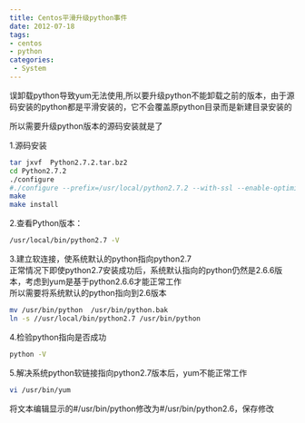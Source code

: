 ```yaml
---
title: Centos平滑升级python事件
date: 2012-07-18
tags:
- centos
- python
categories:
 - System
---
```




误卸载python导致yum无法使用,所以要升级python不能卸载之前的版本，由于源码安装的python都是平滑安装的，它不会覆盖原python目录而是新建目录安装的

所以需要升级python版本的源码安装就是了

1.源码安装

```bash
tar jxvf  Python2.7.2.tar.bz2
cd Python2.7.2
./configure
#./configure --prefix=/usr/local/python2.7.2 --with-ssl --enable-optimizations
make	
make install
```

2.查看Python版本：  

```bash
/usr/local/bin/python2.7 -V
```

3.建立软连接，使系统默认的python指向python2.7  
正常情况下即使python2.7安装成功后，系统默认指向的python仍然是2.6.6版本，考虑到yum是基于python2.6.6才能正常工作  
所以需要将系统默认的python指向到2.6版本  

```bash
mv /usr/bin/python  /usr/bin/python.bak
ln -s //usr/local/bin/python2.7 /usr/bin/python
```

4.检验python指向是否成功  

```bash
python -V
```

5.解决系统python软链接指向python2.7版本后，yum不能正常工作 

```bash
vi /usr/bin/yum
```
将文本编辑显示的#/usr/bin/python修改为#/usr/bin/python2.6，保存修改
